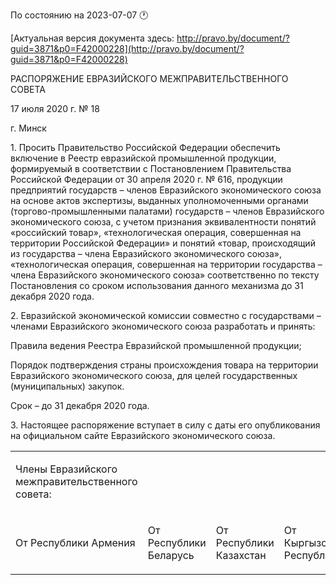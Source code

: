По состоянию на 2023-07-07 &#x1F550;

[Актуальная версия документа здесь: http://pravo.by/document/?guid=3871&p0=F42000228](http://pravo.by/document/?guid=3871&p0=F42000228)

<p>РАСПОРЯЖЕНИЕ ЕВРАЗИЙСКОГО МЕЖПРАВИТЕЛЬСТВЕННОГО СОВЕТА</p>
<p>17 июля 2020 г. № 18</p>
<p>г. Минск</p>
<p></p>
<p>1. Просить Правительство Российской Федерации обеспечить включение в Реестр евразийской промышленной продукции, формируемый в соответствии с Постановлением Правительства Российской Федерации от 30 апреля 2020 г. № 616, продукции предприятий государств – членов Евразийского экономического союза на основе актов экспертизы, выданных уполномоченными органами (торгово-промышленными палатами) государств – членов Евразийского экономического союза, с учетом признания эквивалентности понятий «российский товар», «технологическая операция, совершенная на территории Российской Федерации» и понятий «товар, происходящий из государства – члена Евразийского экономического союза», «технологическая операция, совершенная на территории государства – члена Евразийского экономического союза» соответственно по тексту Постановления со сроком использования данного механизма до 31 декабря 2020 года.</p>
<p>2. Евразийской экономической комиссии совместно с государствами – членами Евразийского экономического союза разработать и принять:</p>
<p>Правила ведения Реестра Евразийской промышленной продукции;</p>
<p>Порядок подтверждения страны происхождения товара на территории Евразийского экономического союза, для целей государственных (муниципальных) закупок.</p>
<p>Срок – до 31 декабря 2020 года.</p>
<p>3. Настоящее распоряжение вступает в силу с даты его опубликования на официальном сайте Евразийского экономического союза.</p>
<p></p>
<table>
<tr><td><p>Члены Евразийского межправительственного совета:</p></td></tr>
<tr>
<td><p>От Республики Армения</p></td>
<td><p>От Республики Беларусь</p></td>
<td><p>От Республики Казахстан</p></td>
<td><p>От Кыргызской Республики</p></td>
<td><p>От Российской Федерации</p></td>
</tr>
</table>
<p></p>
